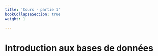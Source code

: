 ```yaml
---
title: 'Cours - partie 1'
bookCollapseSection: true
weight: 1

---
```


# Introduction aux bases de données
